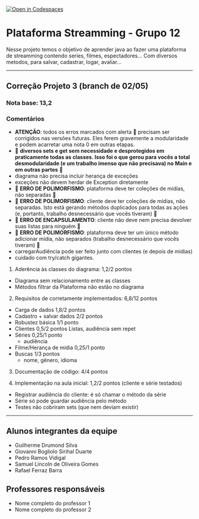 [![Open in Codespaces](https://classroom.github.com/assets/launch-codespace-7f7980b617ed060a017424585567c406b6ee15c891e84e1186181d67ecf80aa0.svg)](https://classroom.github.com/open-in-codespaces?assignment_repo_id=10825584)
# Plataforma Streamming - Grupo 12
Nesse projeto temos o objetivo de aprender java ao fazer uma plataforma de streamming contendo series, filmes, espectadores... Com diversos metodos, para salvar, cadastrar, logar, avaliar...

----

## Correção Projeto 3 (branch de 02/05)

### Nota base: 13,2

### Comentários
- **ATENÇÃO**: todos os erros marcados com alerta 🚨 precisam ser corrigidos nas versões futuras. Eles ferem gravemente a modularidade e podem acarretar uma nota 0 em outras etapas.
- 🚨 **diversos sets e get sem necessidade e desprotegidos em praticamente todas as classes. Isso foi o que gerou para vocês a total desmodularidade (e um trabalho imenso que não precisava) no Main e em outras partes** 🚨
- diagrama não precisa incluir herança de exceções
- exceções não devem herdar de Exception diretamente
- 🚨 **ERRO DE POLIMORFISMO**: plataforma deve ter coleções de mídias, não separadas 🚨
- 🚨 **ERRO DE POLIMORFISMO**: cliente deve ter coleções de mídias, não separadas. Isto está gerando métodos duplicados para todas as ações (e, portanto, trabalho desnecessário que vocês tiveram) 🚨
- 🚨 **ERRO DE ENCAPSULAMENTO**: cliente não deve nem precisa devolver suas listas para ninguém 🚨
- 🚨 **ERRO DE POLIMORFISMO**: plataforma deve ter um único método adicionar mídia, não separados (trabalho desnecessário que vocês tiveram) 🚨
- carregarAudiência pode ser feito junto com clientes (e depois de mídias)
- cuidado com try/catch gigantes.

1. Aderência às classes do diagrama: 1,2/2 pontos
  - Diagrama sem relacionamento entre as classes
  - Métodos filtrar da Plataforma não estão no diagrama

2. Requisitos de corretamente implementados: 6,8/12 pontos
  - Carga de dados					1,8/2 pontos
  - Cadastro + salvar dados			2/2 pontos
  - Robustez básica					1/1 ponto
  - Clientes							0,5/2 pontos
	Listas, audiência sem repet
  - Séries							0,25/1 ponto
	- audiência
  - Filme/Herança de mídia			0,25/1 ponto
  - Buscas 							1/3 pontos
	- nome, gênero, idioma

3. Documentação de código: 4/4 pontos

4. Implementação na aula inicial: 1,2/2 pontos (cliente e série testados)
  - Registrar audiência do cliente: é só chamar o método da série
  - Série só pode guardar audiência pelo método
  - Testes não cobriram sets (que nem deviam existir)

----

## Alunos integrantes da equipe

* Guilherme Drumond Silva
* Giovanni Bogliolo Sirihal Duarte
* Pedro Ramos Vidigal
* Samuel Lincoln de Oliveira Gomes
* Rafael Ferraz Barra

## Professores responsáveis

* Nome completo do professor 1
* Nome completo do professor 2

